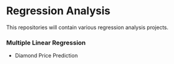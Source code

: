 # Regression Analysis

This repositories will contain various regression analysis projects.

### Multiple Linear Regression 
- Diamond Price Prediction 
